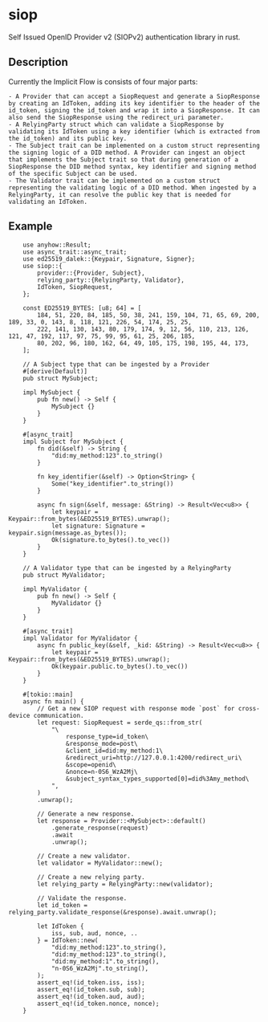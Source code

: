 # siop
Self Issued OpenID Provider v2 (SIOPv2) authentication library in rust.

## Description

Currently the Implicit Flow is consists of four major parts:

    - A Provider that can accept a SiopRequest and generate a SiopResponse by creating an IdToken, adding its key identifier to the header of the id_token, signing the id_token and wrap it into a SiopResponse. It can also send the SiopResponse using the redirect_uri parameter.
    - A RelyingParty struct which can validate a SiopResponse by validating its IdToken using a key identifier (which is extracted from the id_token) and its public key.
    - The Subject trait can be implemented on a custom struct representing the signing logic of a DID method. A Provider can ingest an object that implements the Subject trait so that during generation of a SiopResponse the DID method syntax, key identifier and signing method of the specific Subject can be used.
    - The Validator trait can be implemented on a custom struct representing the validating logic of a DID method. When ingested by a RelyingParty, it can resolve the public key that is needed for validating an IdToken.

## Example

```
    use anyhow::Result;
    use async_trait::async_trait;
    use ed25519_dalek::{Keypair, Signature, Signer};
    use siop::{
        provider::{Provider, Subject},
        relying_party::{RelyingParty, Validator},
        IdToken, SiopRequest,
    };

    const ED25519_BYTES: [u8; 64] = [
        184, 51, 220, 84, 185, 50, 38, 241, 159, 104, 71, 65, 69, 200, 189, 33, 0, 143, 8, 118, 121, 226, 54, 174, 25, 25,
        222, 141, 130, 143, 80, 179, 174, 9, 12, 56, 110, 213, 126, 121, 47, 192, 117, 97, 75, 99, 95, 61, 25, 206, 185,
        80, 202, 96, 180, 162, 64, 49, 105, 175, 198, 195, 44, 173,
    ];

    // A Subject type that can be ingested by a Provider
    #[derive(Default)]
    pub struct MySubject;

    impl MySubject {
        pub fn new() -> Self {
            MySubject {}
        }
    }

    #[async_trait]
    impl Subject for MySubject {
        fn did(&self) -> String {
            "did:my_method:123".to_string()
        }

        fn key_identifier(&self) -> Option<String> {
            Some("key_identifier".to_string())
        }

        async fn sign(&self, message: &String) -> Result<Vec<u8>> {
            let keypair = Keypair::from_bytes(&ED25519_BYTES).unwrap();
            let signature: Signature = keypair.sign(message.as_bytes());
            Ok(signature.to_bytes().to_vec())
        }
    }

    // A Validator type that can be ingested by a RelyingParty
    pub struct MyValidator;

    impl MyValidator {
        pub fn new() -> Self {
            MyValidator {}
        }
    }

    #[async_trait]
    impl Validator for MyValidator {
        async fn public_key(&self, _kid: &String) -> Result<Vec<u8>> {
            let keypair = Keypair::from_bytes(&ED25519_BYTES).unwrap();
            Ok(keypair.public.to_bytes().to_vec())
        }
    }

    #[tokio::main]
    async fn main() {
        // Get a new SIOP request with response mode `post` for cross-device communication.
        let request: SiopRequest = serde_qs::from_str(
            "\
                response_type=id_token\
                &response_mode=post\
                &client_id=did:my_method:1\
                &redirect_uri=http://127.0.0.1:4200/redirect_uri\
                &scope=openid\
                &nonce=n-0S6_WzA2Mj\
                &subject_syntax_types_supported[0]=did%3Amy_method\
            ",
        )
        .unwrap();

        // Generate a new response.
        let response = Provider::<MySubject>::default()
            .generate_response(request)
            .await
            .unwrap();

        // Create a new validator.
        let validator = MyValidator::new();

        // Create a new relying party.
        let relying_party = RelyingParty::new(validator);

        // Validate the response.
        let id_token = relying_party.validate_response(&response).await.unwrap();

        let IdToken {
            iss, sub, aud, nonce, ..
        } = IdToken::new(
            "did:my_method:123".to_string(),
            "did:my_method:123".to_string(),
            "did:my_method:1".to_string(),
            "n-0S6_WzA2Mj".to_string(),
        );
        assert_eq!(id_token.iss, iss);
        assert_eq!(id_token.sub, sub);
        assert_eq!(id_token.aud, aud);
        assert_eq!(id_token.nonce, nonce);
    }


```
